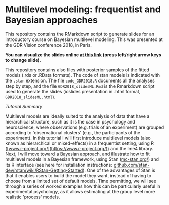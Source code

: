 # Multilevel modeling: frequentist and Bayesian approaches

This repository contains the RMarkdown script to generate slides for an introductory course on Bayesian multilevel modeling. This was presented at the GDR Vision conference 2018, in Paris.

**You can visualize the slides online [at this link](https://mlisi.xyz/files/GDR2018_slidesML.html) (press left/right arrow keys to change slide).**

This repository contains also files with posterior samples of the fitted models (.rds or .RData formats). The code of stan models is indicated with the `.stan` extension. The file `code_GDR2018.R` documents all the analyses step by step, and the file `GDR2018_slidesML.Rmd` is the Rmarkdown script used to generate the slides (ioslides presentation in .html format, `GDR2018_slidesML.html`).

_Tutorial Summary_

Multilevel models are ideally suited to the analysis of data that have a hierarchical structure, such as it is the case in psychology and neuroscience, where observations (e.g. trials of an experiment) are grouped according to 'observational clusters' (e.g., the participants of the experiment). In this tutorial I will first introduce multilevel models (also known as hierarchical or mixed-effects) in a frequentist setting, using R ([www.r-project.org/](https://www.r-project.org/)) and the lme4 library. Next, I will move toward a Bayesian approach, and illustrate how to fit multilevel models in a Bayesian framework, using Stan ([mc-stan.org/](http://mc-stan.org/)) and its R interface (see here for installation instructions: [github.com/stan-dev/rstan/wiki/RStan-Getting-Started](https://github.com/stan-dev/rstan/wiki/RStan-Getting-Started)). One of the advantages of Stan is that it enables users to build the model they want, instead of having to choose from a limited set of default models. Time permitting, we will see through a series of worked examples how this can be particularly useful in experimental psychology, as it allows estimating at the group level more realistic 'process' models.

